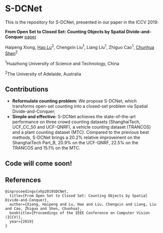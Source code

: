 # S-DCNet
This is the repository for S-DCNet, presented in our paper in the ICCV 2019:

**From Open Set to Closed Set: Counting Objects by Spatial Divide-and-Conquer** [paper](https://arxiv.org/pdf/1908.06473.pdf)

Haipeng Xiong, [Hao Lu](https://sites.google.com/site/poppinace/)<sup>2</sup>, Chengxin Liu<sup>1</sup>,
Liang Liu<sup>1</sup>, Zhiguo Cao<sup>1</sup>, [Chunhua Shen](http://cs.adelaide.edu.au/~chhshen/)<sup>2</sup>

<sup>1</sup>Huazhong University of Science and Technology, China

<sup>2</sup>The University of Adelaide, Australia

## Contributions
- **Reformulate counting problem:** We propose S-DCNet, which transforms open-set counting into a closed-set problem via Spatial Divide-and-Conquer;
- **Simple and effective:** S-DCNet achieves the state-of-the-art performance on three crowd counting datasets (ShanghaiTech, UCF_CC_50 and UCF-QNRF),  a vehicle counting dataset (TRANCOS) and a plant counting dataset (MTC). Compared to the previous best methods, S-DCNet brings a 20.2% relative improvement on the ShanghaiTech Part_B, 20.9% on the UCF-QNRF, 22.5% on the TRANCOS and 15.1% on the MTC.

## Code will come soon!

## References
```
@inproceedings{xhp2019SDCNet,
  title={From Open Set to Closed Set: Counting Objects by Spatial Divide-and-Conquer},
  author={Xiong, Haipeng and Lu, Hao and Liu, Chengxin and Liang, Liu and Cao, Zhiguo and Shen, Chunhua},
  booktitle={Proceedings of the IEEE Conference on Computer Vision (ICCV)},
  year={2019}
}
```
